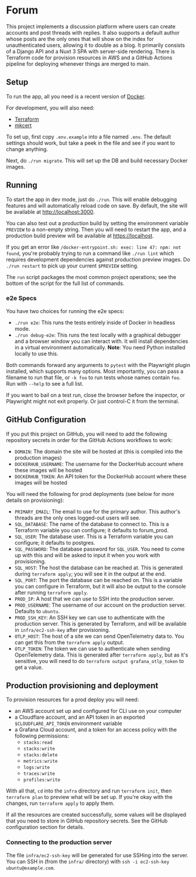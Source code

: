 # Forum

This project implements a discussion platform where users can create
accounts and post threads with replies. It also supports a default
author whose posts are the only ones that will show on the index for
unauthenticated users, allowing it to double as a blog. It primarily
consists of a Django API and a Nuxt 3 SPA with server-side rendering.
There is Terraform code for provision resources in AWS and a GitHub
Actions pipeline for deploying whenever things are merged to main.

## Setup

To run the app, all you need is a recent version of
[Docker](https://docs.docker.com/get-docker/).

For development, you will also need:
- [Terraform](https://www.terraform.io/)
- [mkcert](https://github.com/FiloSottile/mkcert)

To set up, first copy `.env.example` into a file named `.env`. The
default settings should work, but take a peek in the file and see if
you want to change anything.

Next, do `./run migrate`. This will set up the DB and build necessary
Docker images.

## Running

To start the app in dev mode, just do `./run`. This will enable
debugging features and will automatically reload code on save. By
default, the site will be available at
[http://localhost:3000](http://localhost:3000).

You can also test out a production build by setting the environment
variable `PREVIEW` to a non-empty string. Then you will need to
restart the app, and a production build preview will be available at
[https://localhost](https://localhost).

If you get an error like `/docker-entrypoint.sh: exec: line 47: npm:
not found`, you're probably trying to run a command like `./run lint`
which requires development dependencies against production preview
images. Do `./run restart` to pick up your current `$PREVIEW` setting.

The `run` script packages the most common project operations; see the
bottom of the script for the full list of commands.

### e2e Specs

You have two choices for running the e2e specs:

- `./run e2e`: This runs the tests entirely inside of Docker in
  headless mode.
- `./run debug-e2e`: This runs the test locally with a graphical
  debugger and a browser window you can interact with. It will install
  dependencies in a virtual environment automatically. **Note**: You
  need Python installed locally to use this.

Both commands forward any arguments to `pytest` with the Playwright
plugin installed, which supports many options. Most importantly, you
can pass a filename to run that file, or `-k foo` to run tests whose
names contain `foo`. Run with `--help` to see a full list.

If you want to bail on a test run, close the browser before the
inspector, or Playwright might not exit properly. Or just control-C it
from the terminal.

## GitHub Configuration

If you put this project on GitHub, you will need to add the following
repository secrets in order for the GitHub Actions workflows to work:
- `DOMAIN`: The domain the site will be hosted at (this is compiled
  into the production images)
- `DOCKERHUB_USERNAME`: The username for the DockerHub account where
  these images will be hosted
- `DOCKERHUB_TOKEN`: An API token for the DockerHub account where
  these images will be hosted

You will need the following for prod deployments (see below for more
details on provisioning):
- `PRIMARY_EMAIL`: The email to use for the primary author. This
  author's threads are the only ones logged-out users will see.
- `SQL_DATABASE`: The name of the database to connect to. This is a
  Terraform variable you can configure; it defaults to forum_prod.
- `SQL_USER`: The database user. This is a Terraform variable you can
  configure; it defaults to postgres.
- `SQL_PASSWORD`: The database password for `SQL_USER`. You need to
  come up with this and will be asked to input it when you work with
  provisioning.
- `SQL_HOST`: The host the database can be reached at. This is
  generated during `terraform apply`; you will see it in the output at
  the end.
- `SQL_PORT`: The port the database can be reached on. This is a
  variable you can configure in Terraform, but it will also be output
  to the console after running `terraform apply`.
- `PROD_IP`: A host that we can use to SSH into the production server.
- `PROD_USERNAME`: The username of our account on the production
  server. Defaults to `ubuntu`.
- `PROD_SSH_KEY`: An SSH key we can use to authenticate with the
  production server. This is generated by Terraform, and will be
  available in `infra/ec2-ssh-key` after provisioning.
- `OTLP_HOST`: The host of a site we can send OpenTelemetry data
  to. You can get this from the `terraform apply` output.
- `OTLP_TOKEN`: The token we can use to authenticate when sending
  OpenTelemetry data. This is generated after `terraform apply`, but
  as it's sensitive, you will need to do `terraform output
  grafana_otlp_token` to get a value.

## Production provisioning and deployment

To provision resources for a prod deploy you will need:
- an AWS account set up and configured for CLI use on your computer
- a Cloudflare account, and an API token in an exported
  `$CLOUDFLARE_API_TOKEN` environment variable
- a Grafana Cloud account, and a token for an access policy with the
  following permissions:
  - `stacks:read`
  - `stacks:write`
  - `stacks:delete`
  - `metrics:write`
  - `logs:write`
  - `traces:write`
  - `profiles:write`

With all that, `cd` into the `infra` directory and run `terraform
init`, then `terraform plan` to preview what will be set up. If you're
okay with the changes, run `terraform apply` to apply them.

If all the resources are created successfully, some values will be
displayed that you need to store in GitHub repository secrets. See the
GitHub configuration section for details.

### Connecting to the production server

The file `infra/ec2-ssh-key` will be generated for use SSHing into the
server. You can SSH in (from the `infra/` directory) with
`ssh -i ec2-ssh-key ubuntu@example.com`.
